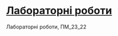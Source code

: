 # [Лабораторні роботи](https://yaroslav-sobko.github.io/Web_programming_23_22/app/index.html)
Лабораторні роботи, ПМ_23_22